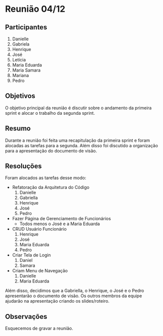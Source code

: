 # Reunião 04/12

## Participantes

1. Danielle
2. Gabriela
3. Henrique
4. José
5. Letícia
6. Maria Eduarda
7. Maria Samara
8. Mariana
9. Pedro

## Objetivos

O objetivo principal da reunião é discutir sobre o andamento da primeira sprint e alocar o trabalho da segunda sprint.

## Resumo

Durante a reunião foi feita uma recapitulação da primeira sprint e foram alocadas as tarefas para a segunda. Além disso foi discutido a organização para a apresentação do documento de visão.

## Resoluções

Foram alocados as tarefas desse modo:

- Refatoração da Arquitetura do Código
    1. Danielle
    2. Gabriella
    3. Henrique
    4. José
    5. Pedro
- Fazer Página de Gerenciamento de Funcionários
    - Todos menos o José e a Maria Eduarda
- CRUD Usuário Funcionário
    1. Henrique
    2. José
    3. Maria Eduarda
    4. Pedro
- Criar Tela de Login
    1. Daniel
    2. Samara
- Criam Menu de Navegação
    1. Danielle
    2. Maria Eduarda

Além disso, decidimos que a Gabriella, o Henrique, o José e o Pedro apresentarão o documento de visão. Os outros membros da equipe ajudarão na apresentação criando os slides/roteiro.

## Observações

Esquecemos de gravar a reunião.